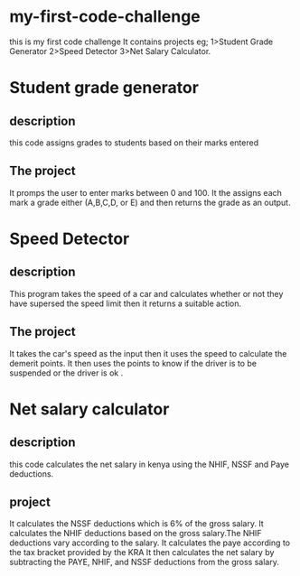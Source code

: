 # my-first-code-challenge
this is my first code challenge 
It contains projects eg;
1>Student Grade Generator
2>Speed Detector 
3>Net Salary Calculator.

# Student grade generator 
## description 
this code assigns grades to students based on their marks entered
## The project
 It promps the user to enter marks between 0 and 100.
 It the assigns each mark a grade either (A,B,C,D, or E) and then returns the grade as an output.

 # Speed Detector
 ## description
 This program takes the speed of a car and calculates whether or not they have supersed the speed limit then it returns a suitable action.
 ## The project
 It takes the car's speed as the input then it uses the speed to calculate the demerit points.
 It then uses the points to know if the driver is to be suspended or the driver is ok .

 # Net salary calculator 
 ## description 
 this code calculates the net salary in kenya using the NHIF, NSSF and Paye deductions.
 ## project
 It calculates the NSSF deductions which is 6% of the gross salary.
 It calculates the NHIF deductions based on the gross salary.The NHIF deductions vary according to the salary.
 It calculates the paye according to the tax bracket provided by the KRA
 It then calculates the net salary by subtracting the PAYE, NHIF, and NSSF deductions from the gross salary.


